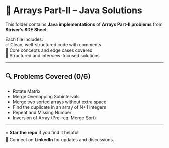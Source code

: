 # 📁 Arrays Part-II – Java Solutions

This folder contains **Java implementations** of **Arrays Part-II problems** from **Striver’s SDE Sheet**.

Each file includes:  
✅ Clean, well-structured code with comments  
🧠 Core concepts and edge cases covered  
📌 Structured and interview-focused solutions  

---

## 🔍 Problems Covered (0/6)  
- Rotate Matrix  
- Merge Overlapping Subintervals
- Merge two sorted arrays without extra space 
- Find the duplicate in an array of N+1 integers
- Repeat and Missing Number
- Inversion of Array (Pre-req: Merge Sort)

---

⭐ **Star the repo** if you find it helpful!  
💬 Connect on **LinkedIn** for updates and discussions.
